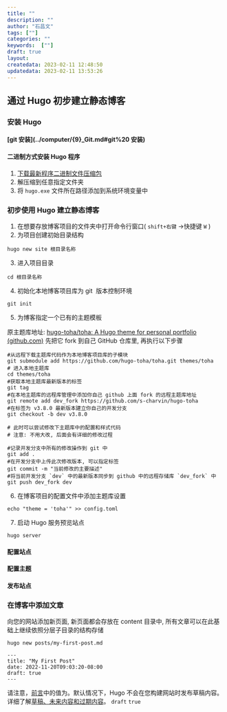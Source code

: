 ```yaml
---
title: ""
description: ""
author: "石昌文"
tags: [""]
categories: ""
keywords:  [""]
draft: true
layout: 
createdata: 2023-02-11 12:48:50
updatedata: 2023-02-11 13:53:26
---
```


## 通过 Hugo 初步建立静态博客

### 安装 Hugo

#### [git 安装](../computer/{9}_Git.md#git%20 安装)

#### 二进制方式安装 Hugo 程序

1. [下载最新程序二进制文件压缩包](https://github.com/gohugoio/hugo/releases/latest)
2. 解压缩到任意指定文件夹
3. 将 `hugo.exe` 文件所在路径添加到系统环境变量中

### 初步使用 Hugo 建立静态博客

1. 在想要存放博客项目的文件夹中打开命令行窗口( `shift+右键` ->快捷键 `W` )
2. 为项目创建初始目录结构 
```
hugo new site 根目录名称
```
3. 进入项目目录 
```
cd 根目录名称
```
4. 初始化本地博客项目库为 git  版本控制环境 
```
git init
```
5. 为博客指定一个已有的主题模板

原主题库地址: [hugo-toha/toha: A Hugo theme for personal portfolio (github.com)](https://github.com/hugo-toha/toha)
先把它 fork 到自己 GitHub 仓库里, 再执行以下步骤

```
#从远程下载主题库代码作为本地博客项目库的子模块
git submodule add https://github.com/hugo-toha/toha.git themes/toha
# 进入本地主题库
cd themes/toha
#获取本地主题库最新版本的标签
git tag
#在本地主题库的远程库管理中添加你自己 github 上面 fork 的远程主题库地址
git remote add dev_fork https://github.com/s-charvin/hugo-toha
#在标签为 v3.8.0 最新版本建立你自己的开发分支
git checkout -b dev v3.8.0

# 此时可以尝试修改下主题库中的配置和样式代码
# 注意: 不用大改, 后面会有详细的修改过程

#记录开发分支中所有的修改操作到 git 中
git add .
#在开发分支中上传此次修改版本, 可以指定标签
git commit -m "当前修改的主要描述"
#将当前开发分支 `dev` 中的最新版本同步到 github 中的远程存储库 `dev_fork` 中 
git push dev_fork dev
```
6. 在博客项目的配置文件中添加主题库设置
```
echo "theme = 'toha'" >> config.toml
```
7. 启动 Hugo 服务预览站点
```
hugo server
```

#### 配置站点

#### 配置主题

#### 发布站点

### 在博客中添加文章

向您的网站添加新页面, 新页面都会存放在 content 目录中, 所有文章可以在此基础上继续依照分层子目录的结构存储

```text
hugo new posts/my-first-post.md
```



```text
---
title: "My First Post"
date: 2022-11-20T09:03:20-08:00
draft: true
---
```

请注意，[前言](https://gohugo.io/content-management/front-matter)中的值为。默认情况下，Hugo 不会在您构建网站时发布草稿内容。详细了解[草稿、未来内容和过期内容](https://gohugo.io/getting-started/usage/#draft-future-and-expired-content)。 `draft` `true`
